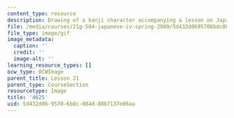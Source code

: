 ```yaml
---
content_type: resource
description: Drawing of a kanji character accompanying a lesson on Japanese.
file: /media/courses/21g-504-japanese-iv-spring-2009/5d432d0695706bdc084d80b7137e06aa_4625.gif
file_type: image/gif
image_metadata:
  caption: ''
  credit: ''
  image-alt: ''
learning_resource_types: []
ocw_type: OCWImage
parent_title: Lesson 21
parent_type: CourseSection
resourcetype: Image
title: '4625'
uid: 5d432d06-9570-6bdc-084d-80b7137e06aa
---
```


